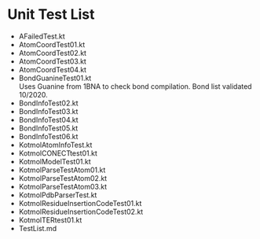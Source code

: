 # Unit Test List


*   AFailedTest.kt
*   AtomCoordTest01.kt
*   AtomCoordTest02.kt
*   AtomCoordTest03.kt
*   AtomCoordTest04.kt
*   BondGuanineTest01.kt<br>
Uses Guanine from 1BNA to check bond compilation.  Bond list validated 10/2020.
*   BondInfoTest02.kt
*   BondInfoTest03.kt
*   BondInfoTest04.kt
*   BondInfoTest05.kt
*   BondInfoTest06.kt
*   KotmolAtomInfoTest.kt
*   KotmolCONECTtest01.kt
*   KotmolModelTest01.kt
*   KotmolParseTestAtom01.kt
*   KotmolParseTestAtom02.kt
*   KotmolParseTestAtom03.kt
*   KotmolPdbParserTest.kt
*   KotmolResidueInsertionCodeTest01.kt
*   KotmolResidueInsertionCodeTest02.kt
*   KotmolTERtest01.kt
*   TestList.md
